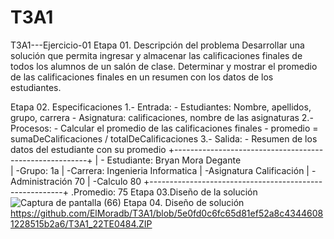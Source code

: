 # T3A1
T3A1---Ejercicio-01
Etapa 01. Descripción del problema
Desarrollar una solución que permita ingresar y almacenar las calificaciones finales de todos los alumnos de un salón de clase. Determinar y mostrar el promedio de las calificaciones finales en un resumen con los datos de los estudiantes.

Etapa 02. Especificaciones
1.- Entrada: - Estudiantes: Nombre, apellidos, grupo, carrera - Asignatura: calificaciones, nombre de las asignaturas 2.- Procesos: - Calcular el promedio de las calificaciones finales - promedio = sumaDeCalificaciones / totalDeCalificaciones 3.- Salida: - Resumen de los datos del estudiante con su promedio
+--------------------------------------------------------+
|   - Estudiante: Bryan Mora Degante                          
| -Grupo: 1a
| -Carrera: Ingenieria Informatica
| -Asignatura          Calificación
| -Administración      70
| -Calculo        80
+--------------------------------------------------------+
.Promedio:   75
Etapa 03.Diseño de la solución
![Captura de pantalla (66)](https://user-images.githubusercontent.com/115474798/206414934-0f1a6c1e-cdb1-49aa-b4b6-2b32328c45ba.png)
Etapa 04. Diseño de solución
https://github.com/ElMoradb/T3A1/blob/5e0fd0c6fc65d81ef52a8c43446081228515b2a6/T3A1_22TE0484.ZIP

